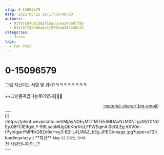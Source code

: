 ```yaml
---
slug: 0-15096579
date: 2022-05-22 19:17:50+09:00
authors:
  - 93f07c87b6138af1bacbceaa7de8ff9b
  - 01435f74a49ba8a519705ad242348232
categories:
  - Jisun
tags:
  - Fan Post
---
```


# 0-15096579

<div class="post-container" markdown="1">
<div class="content-container md-sidebar__scrollwrap" markdown="1">

그럼 지선이는 서열 몇 위야?ㅋㅋㅋㅋㅋㅋㅋㅋ<br><br>++그만큼귀엽다는뜻이였찌🤍🤍🤍

</div>
</div>

<div style="text-align: right;" markdown="1">
<a href="https://weverse.io/fromis9/fanpost/0-15096579" style="text-align: right;">:material-share:{.big-emoji}</a>
</div>
---

<div class="comments-container md-sidebar__scrollwrap" markdown="1">
<div class="comment" markdown="1">
<div class='id-container' markdown="1">
![](https://phinf.wevpstatic.net/MjAyNDEyMTlfMTE5/MDAxNzM0NTgzMjY0NDEy.08FClE9gxLY-99LscoMUgQbKnrVicLFFWSqmAi3eGLEg.hXV0n-tPyoIqjwYMPRrQ8Zn9aHvy3-B2llL4LWAZ_bEg.JPEG/image.jpg?type=s72){ loading=lazy }
**<span class="artist">지선</span>** <small>May 22 2022, 19:18</small><br>
</div>
<div class='comment-body' markdown="1">
전 사람입니다만..!?
</div>
</div>
</div>
---
